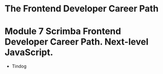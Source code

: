 # The Frontend Developer Career Path

# Module 7 Scrimba Frontend Developer Career Path. Next-level JavaScript.

- Tindog
